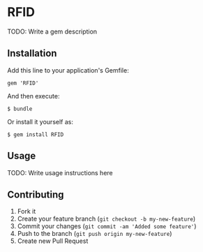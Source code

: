 # RFID

TODO: Write a gem description

## Installation

Add this line to your application's Gemfile:

    gem 'RFID'

And then execute:

    $ bundle

Or install it yourself as:

    $ gem install RFID

## Usage

TODO: Write usage instructions here

## Contributing

1. Fork it
2. Create your feature branch (`git checkout -b my-new-feature`)
3. Commit your changes (`git commit -am 'Added some feature'`)
4. Push to the branch (`git push origin my-new-feature`)
5. Create new Pull Request
